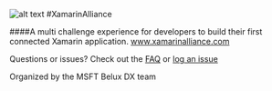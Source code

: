 ![alt text](https://github.com/msdxbelux/XamarinAlliance/blob/master/covr.png "Logo Title Text 1")
\#XamarinAlliance

####A multi challenge experience for developers to build their first connected Xamarin application.
www.xamarinalliance.com

Questions or issues? Check out the [FAQ](https://github.com/msdxbelux/XamarinAlliance/blob/master/FAQ.md) or [log an issue](https://github.com/msdxbelux/XamarinAlliance/issues)

Organized by the MSFT Belux DX team

